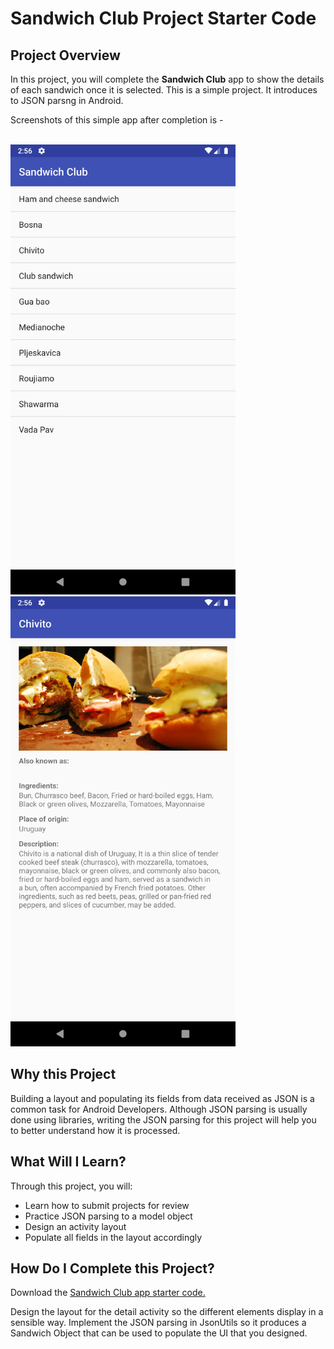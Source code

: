 # Sandwich Club Project Starter Code

## Project Overview
In this project, you will complete the **Sandwich Club** app to
show the details of each sandwich once it is selected.
This is a simple project. It introduces to JSON parsng in Android.

Screenshots of this simple app after completion is - 

<br/>
<img src="./screenshots/sandwich_main.png" width="360px" height="720px"/> 
<img src="./screenshots/sandwich_detail.png" width="360px" height="720px"/>

## Why this Project

Building a layout and populating its fields from data received as JSON
is a common task for Android Developers. Although JSON parsing is usually
done using libraries, writing the JSON parsing for  this project will
help you to better understand how it is processed.

## What Will I Learn?
Through this project, you will:
- Learn how to submit projects for review
- Practice JSON parsing to a model object
- Design an activity layout
- Populate all fields in the layout accordingly

## How Do I Complete this Project?
Download the [Sandwich Club app starter code.](https://github.com/udacity/sandwich-club-starter-code)

Design the layout for the detail activity so the different elements
display in a sensible way. Implement the JSON parsing in JsonUtils so it
produces a Sandwich Object that can be used to populate the UI that you designed.
